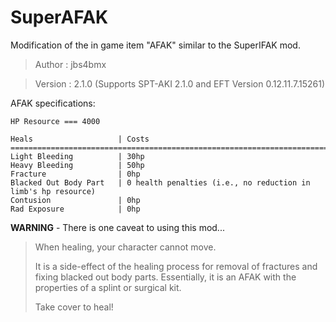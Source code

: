 # SuperAFAK

Modification of the in game item "AFAK" similar to the SuperIFAK mod.

>Author  : jbs4bmx

>Version : 2.1.0 (Supports SPT-AKI 2.1.0 and EFT Version 0.12.11.7.15261)




AFAK specifications:

    HP Resource === 4000

    Heals                   | Costs
    =====================================================================================
    Light Bleeding          | 30hp
    Heavy Bleeding          | 50hp
    Fracture                | 0hp
    Blacked Out Body Part   | 0 health penalties (i.e., no reduction in limb's hp resource)
    Contusion               | 0hp
    Rad Exposure            | 0hp


**WARNING** - There is one caveat to using this mod...
>When healing, your character cannot move.
>
>It is a side-effect of the healing process for removal of fractures and fixing blacked out body parts. Essentially, it is an AFAK with the properties of a splint or surgical kit.
>
>Take cover to heal!
